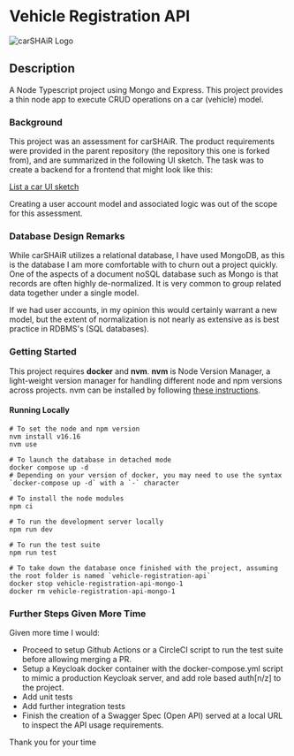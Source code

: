 # Vehicle Registration API



![carSHAiR Logo](https://www.carshair.com/_next/image?url=%2F_next%2Fstatic%2Fmedia%2FCarSHAiR-Logo.bfa0a90d.png&w=3840&q=75)


## Description

  A Node Typescript project using Mongo and Express.  This project provides a thin node app to execute CRUD operations on a car (vehicle) model.

### Background

This project was an assessment for carSHAiR.  The product requirements were provided in the parent repository (the repository this one is forked from), and are summarized in the following UI sketch.  The task was to create a backend for a frontend that might look like this:

[List a car UI sketch](https://xd.adobe.com/view/fed5ede8-2626-46ec-a3f9-ec0cba0df6f4-ab86/)

Creating a user account model and associated logic was out of the scope for this assessment.

### Database Design Remarks

While carSHAiR utilizes a relational database, I have used MongoDB, as this is the database I am more comfortable with to churn out a project quickly.  One of the aspects of a document noSQL database such as Mongo is that records are often highly de-normalized.  It is very common to group related data together under a single model.

If we had user accounts, in my opinion this would certainly warrant a new model, but the extent of normalization is not nearly as extensive as is best practice in RDBMS's (SQL databases).



### Getting Started

  This project requires **docker** and **nvm**.
  **nvm** is Node Version Manager, a light-weight version manager for handling different node and npm versions across projects.  nvm can be installed by following [these instructions](https://github.com/nvm-sh/nvm#installing-and-updating).

#### Running Locally

```
# To set the node and npm version
nvm install v16.16
nvm use

# To launch the database in detached mode
docker compose up -d
# Depending on your version of docker, you may need to use the syntax `docker-compose up -d` with a `-` character

# To install the node modules
npm ci

# To run the development server locally
npm run dev

# To run the test suite
npm run test

# To take down the database once finished with the project, assuming the root folder is named `vehicle-registration-api`
docker stop vehicle-registration-api-mongo-1
docker rm vehicle-registration-api-mongo-1
```

### Further Steps Given More Time

Given more time I would:
- Proceed to setup Github Actions or a CircleCI script to run the test suite before allowing merging a PR.
- Setup a Keycloak docker container with the docker-compose.yml script to mimic a production Keycloak server, and add role based auth[n/z] to the project.
- Add unit tests
- Add further integration tests
- Finish the creation of a Swagger Spec (Open API) served at a local URL to inspect the API usage requirements.

Thank you for your time